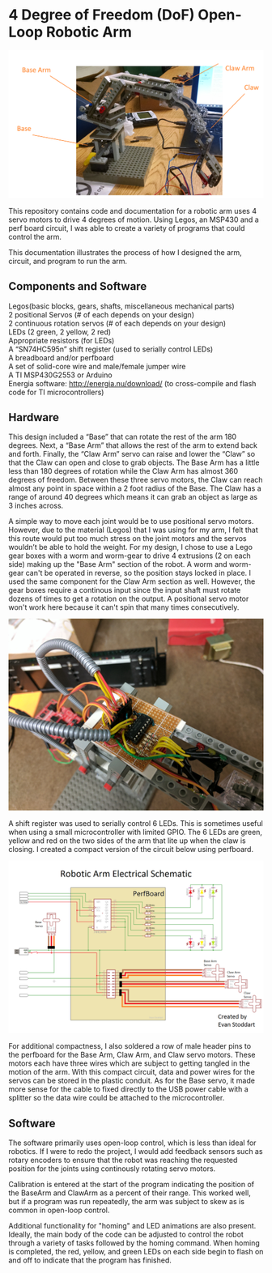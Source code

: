 # 4 Degree of Freedom (DoF) Open-Loop Robotic Arm

![Alt text](/documentation/clawWithSectionLabels.png?raw=true "Robotic Arm Sections")

This repository contains code and documentation for a robotic arm uses 4 servo motors to drive 4 degrees of motion. Using Legos, an MSP430 and a perf board circuit, I was able to create a variety of programs that could control the arm.

This documentation illustrates the process of how I designed the arm, circuit, and program to run the arm.

## Components and Software
Legos(basic blocks, gears, shafts, miscellaneous mechanical parts)  
2 positional Servos (# of each depends on your design)  
2 continuous rotation servos (# of each depends on your design)  
LEDs (2 green, 2 yellow, 2 red)  
Appropriate resistors (for LEDs)  
A “SN74HC595n” shift register (used to serially control LEDs)  
A breadboard and/or perfboard  
A set of solid-core wire and male/female jumper wire  
A TI MSP430G2553 or Arduino  
Energia software: http://energia.nu/download/ (to cross-compile and flash code for TI microcontrollers)  

## Hardware

This design included a “Base” that can rotate the rest of the arm 180 degrees. Next, a “Base Arm” that allows the rest of the arm to extend back and forth. Finally, the “Claw Arm” servo can raise and lower the “Claw” so that the Claw can open and close to grab objects. The Base Arm has a little less than 180 degrees of rotation while the Claw Arm has almost 360 degrees of freedom. Between these three servo motors, the Claw can reach almost any point in space within a 2 foot radius of the Base. The Claw has a range of around 40 degrees which means it can grab an object as large as 3 inches across.

A simple way to move each joint would be to use positional servo motors. However, due to the material (Legos) that I was using for my arm, I felt that this route would put too much stress on the joint motors and the servos wouldn’t be able to hold the weight. For my design, I chose to use a Lego gear boxes with a worm and worm-gear to drive 4 extrusions (2 on each side) making up the "Base Arm" section of the robot. A worm and worm-gear can't be operated in reverse, so the position stays locked in place. I used the same component for the Claw Arm section as well. However, the gear boxes require a continous input since the input shaft must rotate dozens of times to get a rotation on the output. A positional servo motor won't work here because it can't spin that many times consecutively. 

![Alt text](/documentation/closeupOfPerfBoard.jpg?raw=true "Robotic Arm Main Circuit")

A shift register was used to serially control 6 LEDs. This is sometimes useful when using a small microcontroller with limited GPIO.
The 6 LEDs are green, yellow and red on the two sides of the arm that lite up when the claw is closing. I created a compact version of the circuit below using perfboard.

![Alt text](/documentation/schematic%20visual.png?raw=true "Robotic Arm Schematic")

For additional compactness, I also soldered a row of male header pins to the perfboard for the Base Arm, Claw Arm, and Claw servo motors. These motors each have three wires which are subject to getting tangled in the motion of the arm. With this compact circuit, data and power wires for the servos can be stored in the plastic conduit. As for the Base servo, it made more sense for the cable to fixed directly to the USB power cable with a splitter so the data wire could be attached to the microcontroller.

## Software

The software primarily uses open-loop control, which is less than ideal for robotics. If I were to redo the project, I would add feedback sensors such as rotary encoders to ensure that the robot was reaching the requested position for the joints using continously rotating servo motors.

Calibration is entered at the start of the program indicating the position of the BaseArm and ClawArm as a percent of their range. This worked well, but if a program was run repeatedly, the arm was subject to skew as is common in open-loop control.

Additional functionality for "homing" and LED animations are also present. Ideally, the main body of the code can be adjusted to control the robot through a variety of tasks followed by the homing command. When homing is completed, the red, yellow, and green LEDs on each side begin to flash on and off to indicate that the program has finished.
